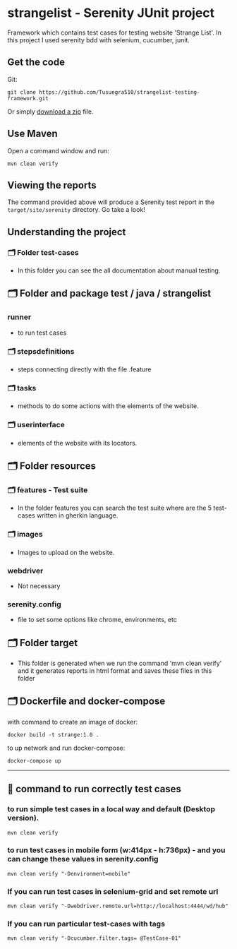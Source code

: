 # strangelist - Serenity JUnit project


Framework which contains test cases for testing website 'Strange List'.
In this project I used serenity bdd with selenium, cucumber, junit.

## Get the code

Git:

    git clone https://github.com/Tusuegra510/strangelist-testing-framework.git


Or simply [download a zip](https://github.com/Tusuegra510/strangelist-testing-framework.git) file.

## Use Maven

Open a command window and run:

    mvn clean verify


## Viewing the reports

The command provided above will produce a Serenity test report in the `target/site/serenity` directory. Go take a look!

## Understanding the project
### 🗂 Folder test-cases
- In this folder you can see the all documentation about manual testing.

## 🗂 Folder and package test / java / strangelist
### runner
- to run test cases
### 🗂 stepsdefinitions
- steps connecting directly with the file .feature
### 🗂 tasks
- methods to do some actions with the elements of the website.
### 🗂 userinterface
- elements of the website with its locators.

## 🗂 Folder resources
### 🗂 features - Test suite
- In the folder features you can search the test suite where are the 5 test-cases written in gherkin language.
### 🗂 images
- Images to upload on the website.
### webdriver
- Not necessary
### serenity.config
- file to set some options like chrome, environments, etc

## 🗂 Folder target
- This folder is generated when we run the command 'mvn clean verify' and it generates reports in html format and saves these files in this folder

## 🗂 Dockerfile and docker-compose
with command to create an image of docker:

    docker build -t strange:1.0 .
to up network and run docker-compose:

    docker-compose up

--------------
## 📑 command to run correctly test cases
### to run simple test cases in a local way and default (Desktop version).
    mvn clean verify
### to run test cases in mobile form (w:414px - h:736px) - and you can change these values in serenity.config
    mvn clean verify "-Denvironment=mobile"
### If you can run test cases in selenium-grid and set remote url
    mvn clean verify "-Dwebdriver.remote.url=http://localhost:4444/wd/hub"
### If you can run particular test-cases with tags
    mvn clean verify "-Dcucumber.filter.tags= @TestCase-01"

